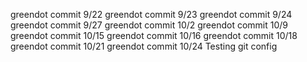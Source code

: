 greendot commit 9/22
greendot commit 9/23
greendot commit 9/24
greendot commit 9/27
greendot commit 10/2
greendot commit 10/9
greendot commit 10/15
greendot commit 10/16
greendot commit 10/18
greendot commit 10/21
greendot commit 10/24 Testing git config